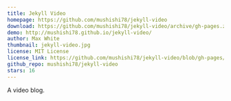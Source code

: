 ```yaml
---
title: Jekyll Video
homepage: https://github.com/mushishi78/jekyll-video
download: https://github.com/mushishi78/jekyll-video/archive/gh-pages.zip
demo: http://mushishi78.github.io/jekyll-video/
author: Max White
thumbnail: jekyll-video.jpg
license: MIT License
license_link: https://github.com/mushishi78/jekyll-video/blob/gh-pages/LICENSE
github_repo: mushishi78/jekyll-video
stars: 16
---
```


A video blog.
